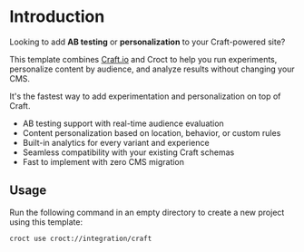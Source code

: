 # Introduction

Looking to add **AB testing** or **personalization** to your Craft-powered site?

This template combines [Craft.io](https://craft.io/?utm_source=croct) and Croct to help you run experiments,
personalize content by audience, and analyze results without changing your CMS.

It's the fastest way to add experimentation and personalization on top of Craft.

* AB testing support with real-time audience evaluation
* Content personalization based on location, behavior, or custom rules
* Built-in analytics for every variant and experience
* Seamless compatibility with your existing Craft schemas
* Fast to implement with zero CMS migration

## Usage

Run the following command in an empty directory to create a new project using this template:

```croct-cmd
croct use croct://integration/craft
```
